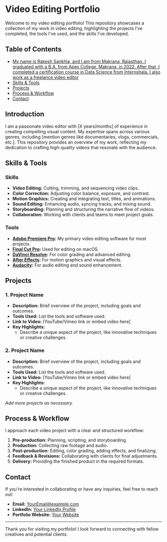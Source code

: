 # Video Editing Portfolio

Welcome to my video editing portfolio! This repository showcases a collection of my work in video editing, highlighting the projects I've completed, the tools I've used, and the skills I've developed.

## Table of Contents

- [My name is Rakesh Sankhla, and I am from Makrana, Rajasthan. I graduated with a B.A. from Apex College, Makrana, in 2022. After that, I completed a certification course in Data Science from Internshala. I also work as a freelance video editor](#introduction)
- [Skills & Tools](#skills--tools)
- [Projects](#projects)
- [Process & Workflow](#process--workflow)
- [Contact](#contact)

## Introduction

I am a passionate video editor with [X years/months] of experience in creating compelling visual content. My expertise spans across various genres, including [mention genres like documentaries, vlogs, commercials, etc.]. This repository provides an overview of my work, reflecting my dedication to crafting high-quality videos that resonate with the audience.

## Skills & Tools

### Skills

- **Video Editing:** Cutting, trimming, and sequencing video clips.
- **Color Correction:** Adjusting color balance, exposure, and contrast.
- **Motion Graphics:** Creating and integrating text, titles, and animations.
- **Sound Editing:** Enhancing audio, syncing tracks, and mixing sound.
- **Storyboarding:** Planning and structuring the narrative flow of videos.
- **Collaboration:** Working with clients and teams to meet project goals.

### Tools

- **[Adobe Premiere Pro](https://www.adobe.com/products/premiere.html):** My primary video editing software for most projects.
- **[Final Cut Pro](https://www.apple.com/final-cut-pro/):** Used for editing on macOS.
- **[DaVinci Resolve](https://www.blackmagicdesign.com/products/davinciresolve):** For color grading and advanced editing.
- **[After Effects](https://www.adobe.com/products/aftereffects.html):** For motion graphics and visual effects.
- **[Audacity](https://www.audacityteam.org/):** For audio editing and sound enhancement.

## Projects

### 1. **Project Name**
   - **Description:** Brief overview of the project, including goals and outcomes.
   - **Tools Used:** List the tools and software used.
   - **Link to Video:** [YouTube/Vimeo link or embed video here]
   - **Key Highlights:**
     - Describe a unique aspect of the project, like innovative techniques or creative challenges.

### 2. **Project Name**
   - **Description:** Brief overview of the project, including goals and outcomes.
   - **Tools Used:** List the tools and software used.
   - **Link to Video:** [YouTube/Vimeo link or embed video here]
   - **Key Highlights:**
     - Describe a unique aspect of the project, like innovative techniques or creative challenges.

*Add more projects as necessary.*

## Process & Workflow

I approach each video project with a clear and structured workflow:

1. **Pre-production:** Planning, scripting, and storyboarding.
2. **Production:** Collecting raw footage and audio.
3. **Post-production:** Editing, color grading, adding effects, and finalizing.
4. **Feedback & Revisions:** Collaborating with clients for final adjustments.
5. **Delivery:** Providing the finished product in the required formats.

## Contact

If you're interested in collaborating or have any inquiries, feel free to reach out:

- **Email:** [YourEmail@example.com](mailto:YourEmail@example.com)
- **LinkedIn:** [Your LinkedIn Profile](https://www.linkedin.com/)
- **Portfolio Website:** [Your Website](https://www.yourwebsite.com/)

---

Thank you for visiting my portfolio! I look forward to connecting with fellow creatives and potential clients.
